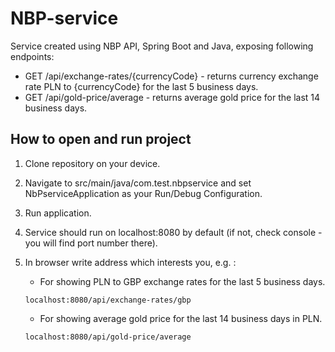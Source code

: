 # NBP-service
Service created using NBP API, Spring Boot and Java, exposing following endpoints:
- GET /api/exchange-rates/{currencyCode} - returns currency exchange rate PLN to {currencyCode} for the last 5 business days.
- GET /api/gold-price/average - returns average gold price for the last 14 business days.

## How to open and run project
1. Clone repository on your device.
2. Navigate to src/main/java/com.test.nbpservice and set NbPserviceApplication as your Run/Debug Configuration.
3. Run application.
4. Service should run on localhost:8080 by default (if not, check console - you will find port number there).
5. In browser write address which interests you, e.g. :
    - For showing PLN to GBP exchange rates for the last 5 business days.
    
    ```
    localhost:8080/api/exchange-rates/gbp
    ```

    - For showing average gold price for the last 14 business days in PLN.
    ```
    localhost:8080/api/gold-price/average
    ```
